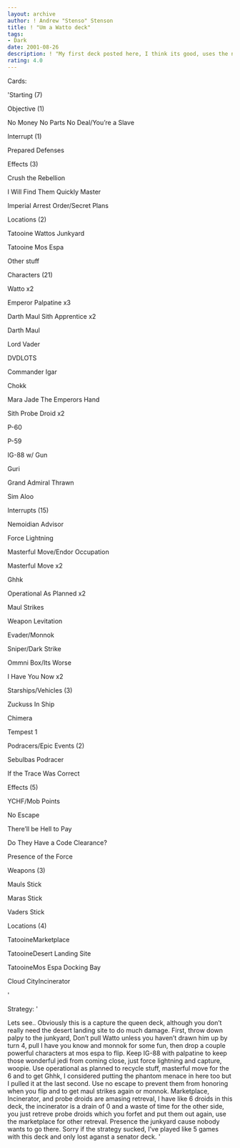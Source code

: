 ```yaml
---
layout: archive
author: ! Andrew "Stenso" Stenson
title: ! "Um a Watto deck"
tags:
- Dark
date: 2001-08-26
description: ! "My first deck posted here, I think its good, uses the new objective and alot of other stuff."
rating: 4.0
---
```

Cards: 

'Starting (7)


Objective (1)

No Money No Parts No Deal/You’re a Slave


Interrupt (1)

Prepared Defenses


Effects (3)

Crush the Rebellion

I Will Find Them Quickly Master

Imperial Arrest Order/Secret Plans


Locations (2)

Tatooine Wattos Junkyard

Tatooine Mos Espa


Other stuff


Characters (21)

Watto x2

Emperor Palpatine x3

Darth Maul Sith Apprentice x2

Darth Maul

Lord Vader

DVDLOTS

Commander Igar

Chokk

Mara Jade The Emperors Hand

Sith Probe Droid x2

P-60

P-59

IG-88 w/ Gun

Guri

Grand Admiral Thrawn

Sim Aloo


Interrupts (15)

Nemoidian Advisor

Force Lightning

Masterful Move/Endor Occupation

Masterful Move x2

Ghhk

Operational As Planned x2

Maul Strikes

Weapon Levitation

Evader/Monnok

Sniper/Dark Strike

Ommni Box/Its Worse

I Have You Now x2


Starships/Vehicles (3)

Zuckuss In Ship

Chimera

Tempest 1


Podracers/Epic Events (2)

Sebulbas Podracer

If the Trace Was Correct


Effects (5)

YCHF/Mob Points

No Escape

There’ll be Hell to Pay

Do They Have a Code Clearance?

Presence of the Force


Weapons (3)

Mauls Stick

Maras Stick

Vaders Stick


Locations (4)

TatooineMarketplace

TatooineDesert Landing Site

TatooineMos Espa Docking Bay

Cloud CityIncinerator


'

Strategy: '

Lets see.. Obviously this is a capture the queen deck, although you don’t really need the desert landing site to do much damage.  First, throw down palpy to the junkyard, Don’t pull Watto unless you haven’t drawn him up by turn 4, pull I have you know and monnok for some fun, then drop a couple powerful characters at mos espa to flip.  Keep IG-88 with palpatine to keep those wonderful jedi from coming close, just force lightning and capture, woopie.  Use operational as planned to recycle stuff, masterful move for the 6 and to get Ghhk, I considered putting the phantom menace in here too but I pulled it at the last second. Use no escape to prevent them from honoring when you flip and to get maul strikes again or monnok.  Marketplace, Incinerator, and probe droids are amasing retreval, I have like 6 droids in this deck, the incinerator is  a drain of 0 and a waste of time for the other side, you just retreve probe droids which you forfet and put them out again, use the marketplace for other retreval.  Presence the junkyard cause nobody wants to go there.  Sorry if the strategy sucked, I’ve played like 5 games with this deck and only lost aganst a senator deck. '